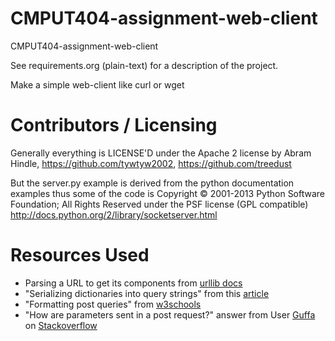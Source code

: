 CMPUT404-assignment-web-client
==============================

CMPUT404-assignment-web-client

See requirements.org (plain-text) for a description of the project.

Make a simple web-client like curl or wget

Contributors / Licensing
========================


Generally everything is LICENSE'D under the Apache 2 license by Abram Hindle,
https://github.com/tywtyw2002, https://github.com/treedust

But the server.py example is derived from the python documentation
examples thus some of the code is Copyright © 2001-2013 Python
Software Foundation; All Rights Reserved under the PSF license (GPL
compatible) http://docs.python.org/2/library/socketserver.html


Resources Used
========================

- Parsing a URL to get its components from [urllib docs](https://docs.python.org/3/library/urllib.parse.html)
- "Serializing dictionaries into query strings" from this [article](http://www.compciv.org/guides/python/how-tos/creating-proper-url-query-strings/#what-is-a-url-query-string)
- "Formatting post queries" from [w3schools](https://www.w3schools.com/tags/ref_httpmethods.asp)
- "How are parameters sent in a post request?" answer from User [Guffa](https://stackoverflow.com/users/69083/guffa) on [Stackoverflow](https://stackoverflow.com/questions/14551194/how-are-parameters-sent-in-an-http-post-request)
